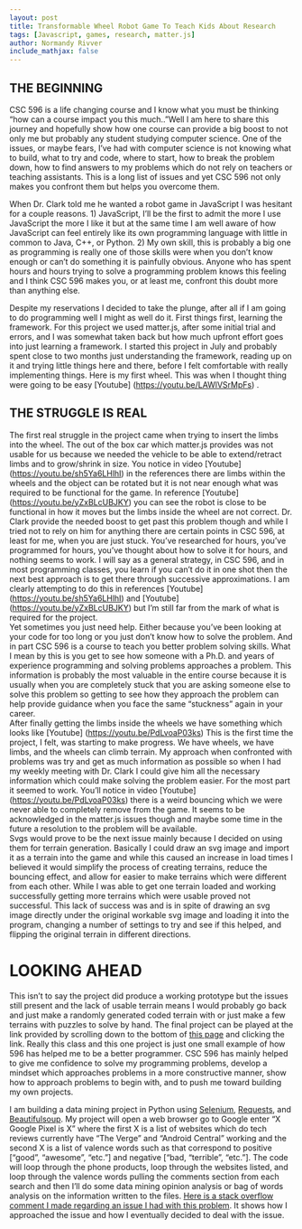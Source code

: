 ```yaml
---
layout: post
title: Transformable Wheel Robot Game To Teach Kids About Research
tags: [Javascript, games, research, matter.js]
author: Normandy Rivver
include_mathjax: false
---
```


## THE BEGINNING

CSC 596 is a life changing course and I know what you must be thinking “how can a course impact you this much..”Well I am here to share this journey and hopefully show how one course can provide a big boost to not only me but probably any student studying computer science.  One of the issues, or maybe fears, I’ve had with computer science is not knowing what to build, what to try and code, where to start, how to break the problem down, how to find answers to my problems which do not rely on teachers or teaching assistants.  This is a long list of issues and yet CSC 596 not only makes you confront them but helps you overcome them.

When Dr.  Clark told me he wanted a robot game in JavaScript I was hesitant for a couple reasons.  1) JavaScript, I’ll be the first to admit the more I use JavaScript the more I like it but at the same time I am well aware of how JavaScript can feel entirely like its own programming language with little in common to Java, C++, or Python.  2) My own skill, this is probably a big one as programming is really one of those skills were when you don’t know enough or can’t do something it is painfully obvious.  Anyone who has spent hours and hours trying to solve a programming problem knows this feeling and I think CSC 596 makes you, or at least me, confront this doubt more than anything else.  

Despite my reservations I decided to take the plunge, after all if I am going to do programming well I might as well do it.  First things first, learning the framework.  For this project we used matter.js, after some initial trial and errors, and I was somewhat taken back but how much upfront effort goes into just learning a framework.  I started this project in July and probably spent close to two months just understanding the framework, reading up on it and trying little things here and there, before I felt comfortable with really implementing things.  Here is my first wheel.  This was when I thought thing were going to be easy [Youtube] (https://youtu.be/LAWlVSrMpFs)  .  

## THE STRUGGLE IS REAL

The first real struggle in the project came when trying to insert the limbs into the wheel.  The out of the box car which matter.js provides was not usable for us because we needed the vehicle to be able to extend/retract limbs and to grow/shrink in size.  You notice in video [Youtube] (https://youtu.be/sh5Ya6LHlhI) in the references there are limbs within the wheels and the object can be rotated but it is not near enough what was required to be functional for the game. In reference [Youtube] (https://youtu.be/yZxBLcUBJKY) you can see the robot is close to be functional in how it moves but the limbs inside the wheel are not correct.
Dr.  Clark provide the needed boost to get past this problem though and while I tried not to rely on him for anything there are certain points in CSC 596, at least for me, when you are just stuck.  You’ve researched for hours, you’ve programmed for hours, you’ve thought about how to solve it for hours, and nothing seems to work.  I will say as a general strategy, in CSC 596, and in most programming classes, you learn if you can’t do it in one shot then the next best approach is to get there through successive approximations.  I am clearly attempting to do this in references [Youtube] (https://youtu.be/sh5Ya6LHlhI) and [Youtube] (https://youtu.be/yZxBLcUBJKY) but I’m still far from the mark of what is required for the project.  
Yet sometimes you just need help.  Either because you’ve been looking at your code for too long or you just don’t know how to solve the problem.  And in part CSC 596 is a course to teach you better problem solving skills.  What I mean by this is you get to see how someone with a Ph.D. and years of experience programming and solving problems approaches a problem.  This information is probably the most valuable in the entire course because it is usually when you are completely stuck that you are asking someone else to solve this problem so getting to see how they approach the problem can help provide guidance when you face the same “stuckness” again in your career.  
After finally getting the limbs inside the wheels we have something which looks like [Youtube] (https://youtu.be/PdLvoaP03ks)  This is the first time the project, I felt, was starting to make progress.  We have wheels, we have limbs, and the wheels can climb terrain.  My approach when confronted with problems was try and get as much information as possible so when I had my weekly meeting with Dr.  Clark I could give him all the necessary information which could make solving the problem easier.  For the most part it seemed to work.  You’ll notice in video [Youtube] (https://youtu.be/PdLvoaP03ks) there is a weird bouncing which we were never able to completely remove from the game.  It seems to be acknowledged in the matter.js issues though and maybe some time in the future a resolution to the problem will be available.  
Svgs would prove to be the next issue mainly because I decided on using them for terrain generation.  Basically I could draw an svg image and import it as a terrain into the game and while this caused an increase in load times I believed it would simplify the process of creating terrains, reduce the bouncing effect, and allow for easier to make terrains which were different from each other.  While I was able to get one terrain loaded and working successfully getting more terrains which were usable proved not successful.  This lack of success was and is in spite of drawing an svg image directly under the original workable svg image and loading it into the program, changing a number of settings to try and see if this helped, and flipping the original terrain in different directions.  

# LOOKING AHEAD

This isn’t to say the project did produce a working prototype but the issues still present and the lack of usable terrain means I would probably go back and just make a randomly generated coded terrain with or just make a few terrains with puzzles to solve by hand.  The final project can be played at the link provided by scrolling down to the bottom of [this page](https://github.com/normandyr/csc596) and clicking the link.  Really this class and this one project is just one small example of how 596 has helped me to be a better programmer.  CSC 596 has mainly helped to give me confidence to solve my programming problems, develop a mindset which approaches problems in a more constructive manner, show how to approach problems to begin with, and to push me toward building my own projects.  

I am building a data mining project in Python using [Selenium](https://selenium-python.readthedocs.io/), [Requests](https://realpython.com/python-requests/), and [Beautifulsoup](https://www.crummy.com/software/BeautifulSoup/bs4/doc/).  My project will open a web browser go to Google enter “X Google Pixel is X”  where the first X is a list of websites which do tech reviews currently have “The Verge” and “Android Central” working and the second X is a list of valence words such as that correspond to positive [“good”, “awesome”, “etc.”] and negative [“bad, “terrible”, “etc.”].  The code will loop through the phone products, loop through the websites listed, and loop through the valence words pulling the comments section from each search and then I’ll do some data mining opinion analysis or bag of words analysis on the information written to the files.  [Here is a stack overflow comment I made regarding an issue I had with this problem](https://stackoverflow.com/questions/59333437/cant-grab-comment-text-using-selenium-python-requests-and-beautifulsoup-from).  It shows how I approached the issue and how I eventually decided to deal with the issue.
